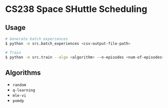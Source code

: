 # CS238 Space SHuttle Scheduling

## Usage

```bash
# Generate batch experiences
$ python -m src.batch_experiences <csv-output-file-path>

# Train
$ python -m src.train --algo <algorithm> --n-episodes <num-of-episodes>
```

## Algorithms

- `random`
- `q-learning`
- `mle-vi`
- `pomdp`
